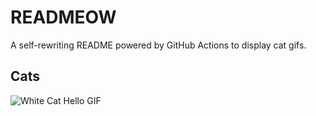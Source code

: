 # READMEOW

A self-rewriting README powered by GitHub Actions to display cat gifs.

## Cats

![White Cat Hello GIF](https://media2.giphy.com/media/v1.Y2lkPTlhY2QwMmRhdnI3Z25pbGFlMHVzdDljcjkyM3E1ajYxaHBzN3UxeGdmOGEwcDI1eiZlcD12MV9naWZzX3NlYXJjaCZjdD1n/vFKqnCdLPNOKc/200.gif)

